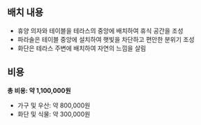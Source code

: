 ## 배치 내용
- 휴양 의자와 테이블을 테라스의 중앙에 배치하여 휴식 공간을 조성
- 파라솔은 테이블 중앙에 설치하여 햇빛을 차단하고 편안한 분위기 조성
- 화단은 테라스 주변에 배치하여 자연의 느낌을 살림

## 비용
**총 비용: 약 1,100,000원**
- 가구 및 우산: 약 800,000원
- 화단 및 식물: 약 300,000원